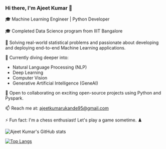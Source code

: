 ### Hi there, I'm Ajeet Kumar 👋

🎓 Machine Learning Engineer | Python Developer

🎓 Completed Data Science program from IIIT Bangalore

🔭 Solving real-world statistical problems and passionate about developing and deploying end-to-end Machine Learning applications.

🌱 Currently diving deeper into:
   - Natural Language Processing (NLP)
   - Deep Learning
   - Computer Vision
   - Generative Artificial Intelligence (GeneAI)

🤝 Open to collaborating on exciting open-source projects using Python and Pyspark.

📫 Reach me at: [ajeetkumarukande95@gmail.com](mailto:ajeetkumarukande95@gmail.com)

⚡ Fun fact: I'm a chess enthusiast! Let's play a game sometime. ♟️

![Ajeet Kumar's GitHub stats](https://github-readme-stats.vercel.app/api?username=ajeetkumarukande95&show_icons=true&theme=radical)

[![Top Langs](https://github-readme-stats.vercel.app/api/top-langs/?username=ajeetkumarukande95&layout=compact)](https://github.com/ajeetkumarukande95)



